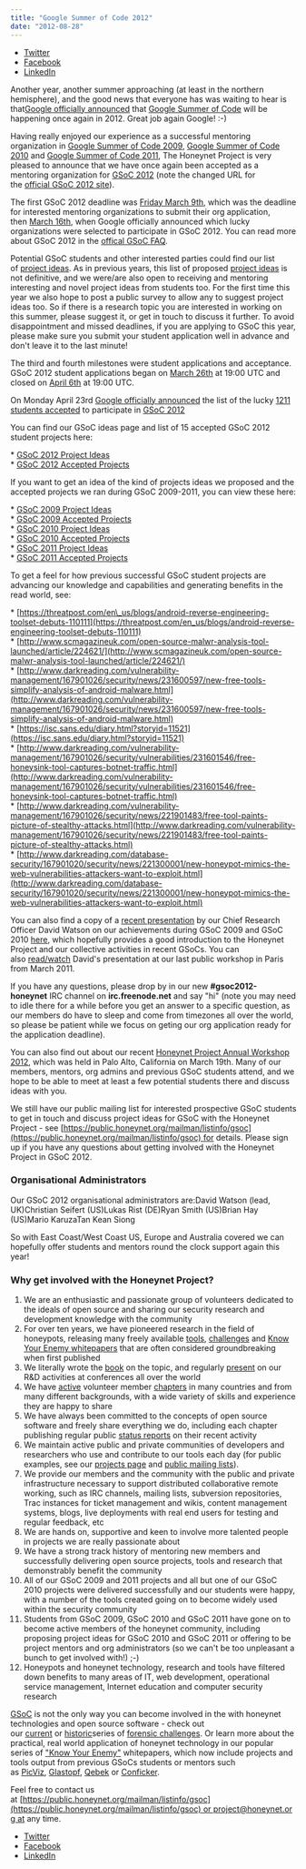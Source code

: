 ```yaml
---
title: "Google Summer of Code 2012"
date: "2012-08-28"
---
```


- [Twitter](https://twitter.com/share?url=https%3A%2F%2Fwww.honeynet.org%2Fnode%2F810&text=Google%20Summer%20of%20Code%202012)
- [Facebook](https://www.facebook.com/sharer.php?u=https%3A%2F%2Fwww.honeynet.org%2Fgsoc2012&t=Google+Summer+of+Code+2012)
- [LinkedIn](https://www.linkedin.com/shareArticle?mini=true&url=https%3A%2F%2Fwww.honeynet.org%2Fgsoc2012&title=Google+Summer+of+Code+2012&summary=Another+year%2C+another+summer+approaching+%28at+least+in+the+northern+hemisphere%29%2C+and+the+good+news+that+everyone+has+was+waiting+to+hear+is+that++Google+officially+announced+that+Google+Summer+of+Code+will+be+happening+once+again+in+2012.+Great+job+again+Google%21+%3A-%29%0D%0A%0D&source=The+Honeynet+Project)

Another year, another summer approaching (at least in the northern hemisphere), and the good news that everyone has was waiting to hear is that[Google officially announced](https://google-opensource.blogspot.com/2012/02/google-summer-of-code-2012-is-on.html) that [Google Summer of Code](http://www.google-melange.com/gsoc/homepage/google/gsoc2012) will be happening once again in 2012. Great job again Google! :-)

Having really enjoyed our experience as a successful mentoring organization in [Google Summer of Code 2009](https://www.honeynet.org/gsoc2009), [Google Summer of Code 2010](https://www.honeynet.org/gsoc2010) and [Google Summer of Code 2011](https://www.honeynet.org/gsoc2011), The Honeynet Project is very pleased to announce that we have once again been accepted as a mentoring organization for [GSoC 2012](http://www.google-melange.com/gsoc/homepage/google/gsoc2012) (note the changed URL for the [official GSoC 2012 site](http://www.google-melange.com/gsoc/homepage/google/gsoc2012)).

The first GSoC 2012 deadline was [Friday March 9th](http://www.google-melange.com/gsoc/events/google/gsoc2012), which was the deadline for interested mentoring organizations to submit their org application, then [March 16th](http://www.google-melange.com/gsoc/events/google/gsoc2012), when Google officially announced which lucky organizations were selected to participate in GSoC 2012. You can read more about GSoC 2012 in the [offical GSoC FAQ](http://www.google-melange.com/gsoc/document/show/gsoc_program/google/gsoc2012/faqs).

Potential GSoC students and other interested parties could find our list of [project ideas](https://www.honeynet.org/gsoc2012/ideas). As in previous years, this list of proposed [project ideas](https://www.honeynet.org/gsoc2012/ideas) is not definitive, and we were/are also open to receiving and mentoring interesting and novel project ideas from students too. For the first time this year we also hope to post a public survey to allow any to suggest project ideas too. So if there is a research topic you are interested in working on this summer, please suggest it, or get in touch to discuss it further. To avoid disappointment and missed deadlines, if you are applying to GSoC this year, please make sure you submit your student application well in advance and don't leave it to the last minute!

The third and fourth milestones were student applications and acceptance. GSoC 2012 student applications began on [March 26th](https://www.google-melange.com/gsoc/events/google/gsoc2012) at 19:00 UTC and closed on [April 6th](https://www.google-melange.com/gsoc/events/google/gsoc2012) at 19:00 UTC.

On Monday April 23rd [Google officially announced](https://google-opensource.blogspot.co.uk/2012/04/students-announced-for-google-summer-of.html) the list of the lucky [1211 students accepted](http://www.google-melange.com/gsoc/projects/list/google/gsoc2012) to participate in [GSoC 2012](http://www.google-melange.com/gsoc/homepage/google/gsoc2012)

You can find our GSoC ideas page and list of 15 accepted GSoC 2012 student projects here:

\* [GSoC 2012 Project Ideas](https://www.honeynet.org/gsoc2012/ideas)  
\* [GSoC 2012 Accepted Projects](https://www.honeynet.org/gsoc2012/slots)

If you want to get an idea of the kind of projects ideas we proposed and the accepted projects we ran during GSoC 2009-2011, you can view these here:

\* [GSoC 2009 Project Ideas](https://www.honeynet.org/gsoc2009/ideas)  
\* [GSoC 2009 Accepted Projects](https://www.honeynet.org/gsoc2009/slots)  
\* [GSoC 2010 Project Ideas](https://www.honeynet.org/gsoc2010/ideas)  
\* [GSoC 2010 Accepted Projects](https://www.honeynet.org/gsoc2010/slots)  
\* [GSoC 2011 Project Ideas](https://www.honeynet.org/gsoc2011/ideas)  
\* [GSoC 2011 Accepted Projects](https://www.honeynet.org/gsoc2011/slots)

To get a feel for how previous successful GSoC student projects are advancing our knowledge and capabilities and generating benefits in the read world, see:

\* [https://threatpost.com/en\_us/blogs/android-reverse-engineering-toolset-debuts-110111](https://threatpost.com/en_us/blogs/android-reverse-engineering-toolset-debuts-110111)  
\* [http://www.scmagazineuk.com/open-source-malwr-analysis-tool-launched/article/224621/](http://www.scmagazineuk.com/open-source-malwr-analysis-tool-launched/article/224621/)  
\* [http://www.darkreading.com/vulnerability-management/167901026/security/news/231600597/new-free-tools-simplify-analysis-of-android-malware.html](http://www.darkreading.com/vulnerability-management/167901026/security/news/231600597/new-free-tools-simplify-analysis-of-android-malware.html)  
\* [https://isc.sans.edu/diary.html?storyid=11521](https://isc.sans.edu/diary.html?storyid=11521)  
\* [http://www.darkreading.com/vulnerability-management/167901026/security/vulnerabilities/231601546/free-honeysink-tool-captures-botnet-traffic.html](http://www.darkreading.com/vulnerability-management/167901026/security/vulnerabilities/231601546/free-honeysink-tool-captures-botnet-traffic.html)  
\* [http://www.darkreading.com/vulnerability-management/167901026/security/news/221901483/free-tool-paints-picture-of-stealthy-attacks.html](http://www.darkreading.com/vulnerability-management/167901026/security/news/221901483/free-tool-paints-picture-of-stealthy-attacks.html)  
\* [http://www.darkreading.com/database-security/167901020/security/news/221300001/new-honeypot-mimics-the-web-vulnerabilities-attackers-want-to-exploit.html](http://www.darkreading.com/database-security/167901020/security/news/221300001/new-honeypot-mimics-the-web-vulnerabilities-attackers-want-to-exploit.html)

You can also find a copy of a [recent presentation](http://www.ukhoneynet.org/GSoC-2009-2010_Honeynet_Project_David_Watson.pdf) by our Chief Research Officer David Watson on our achievements during GSoC 2009 and GSoC 2010 [here](http://www.ukhoneynet.org/GSoC-2009-2010_Honeynet_Project_David_Watson.pdf), which hopefully provides a good introduction to the Honeynet Project and our collective activities in recent GSoCs. You can also [read/watch](https://www.honeynet.org/SecurityWorkshops/2011_Paris/Session1_2-R%2526D) David's presentation at our last public workshop in Paris from March 2011.

If you have any questions, please drop by in our new **#gsoc2012-honeynet** IRC channel on **irc.freenode.net** and say "hi" (note you may need to idle there for a while before you get an answer to a specific question, as our members do have to sleep and come from timezones all over the world, so please be patient while we focus on geting our org application ready for the application deadline).

You can also find out about our recent [Honeynet Project Annual Workshop 2012](https://www.honeynet.org/SecurityWorkshops/2012_SF_Bay_Area), which was held in Palo Alto, California on March 19th. Many of our members, mentors, org admins and previous GSoC students attend, and we hope to be able to meet at least a few potential students there and discuss ideas with you.

We still have our public mailing list for interested prospective GSoC students to get in touch and discuss project ideas for GSoC with the Honeynet Project - see [https://public.honeynet.org/mailman/listinfo/gsoc](https://public.honeynet.org/mailman/listinfo/gsoc) for details. Please sign up if you have any questions about getting involved with the Honeynet Project in GSoC 2012.

### Organisational Administrators

Our GSoC 2012 organisational administrators are:David Watson (lead, UK)Christian Seifert (US)Lukas Rist (DE)Ryan Smith (US)Brian Hay (US)Mario KaruzaTan Kean Siong

So with East Coast/West Coast US, Europe and Australia covered we can hopefully offer students and mentors round the clock support again this year!

### Why get involved with the Honeynet Project?

1. We are an enthusiastic and passionate group of volunteers dedicated to the ideals of open source and sharing our security research and development knowledge with the community
2. For over ten years, we have pioneered research in the field of honeypots, releasing many freely available [tools](https://www.honeynet.org/project), [challenges](https://www.honeynet.org/challenges) and [Know Your Enemy whitepapers](https://www.honeynet.org/papers) that are often considered groundbreaking when first published
3. We literally wrote the [book](http://old.honeynet.org/book) on the topic, and regularly [present](https://old.honeynet.org/speaking/PacSec07_David_Watson_Global_Distributed_Honeynet.pdf) on our R&D activities at conferences all over the world
4. We have [active](https://www.honeynet.org/node/371) volunteer member [chapters](https://www.honeynet.org/og) in many countries and from many different backgrounds, with a wide variety of skills and experience they are happy to share
5. We have always been committed to the concepts of open source software and freely share everything we do, including each chapter publishing regular public [status reports](https://www.honeynet.org/chapter/statusreports) on their recent activity
6. We maintain active public and private communities of developers and researchers who use and contribute to our tools each day (for public examples, see our [projects page](https://projects.honeynet.org/) and [public mailing lists](https://public.honeynet.org/mailman/listinfo)).
7. We provide our members and the community with the public and private infrastructure necessary to support distributed collaborative remote working, such as IRC channels, mailing lists, subversion repositories, Trac instances for ticket management and wikis, content management systems, blogs, live deployments with real end users for testing and regular feedback, etc
8. We are hands on, supportive and keen to involve more talented people in projects we are really passionate about
9. We have a strong track history of mentoring new members and successfully delivering open source projects, tools and research that demonstrably benefit the community
10. All of our GSoC 2009 and 2011 projects and all but one of our GSoC 2010 projects were delivered successfully and our students were happy, with a number of the tools created going on to become widely used within the security community
11. Students from GSoC 2009, GSoC 2010 and GSoC 2011 have gone on to become active members of the honeynet community, including proposing project ideas for GSoC 2010 and GSoC 2011 or offering to be project mentors and org administrators (so we can't be too unpleasant a bunch to get involved with!) ;-)
12. Honeypots and honeynet technology, research and tools have filtered down benefits to many areas of IT, web development, operational service management, Internet education and computer security research

[GSoC](http://www.google-melange.com/gsoc/homepage/google/gsoc2012) is not the only way you can become involved in the with honeynet technologies and open source software - check out our [current](https://www.honeynet.org/challenges) or [historic](http://old.honeynet.org/misc/chall.html)series of [forensic challenges](https://www.honeynet.org/challenges). Or learn more about the practical, real world application of honeynet technology in our popular series of ["Know Your Enemy"](https://www.honeynet.org/papers) whitepapers, which now include projects and tools output from previous GSoCs students or mentors such as [PicViz](https://www.honeynet.org/node/499), [Glastopf](https://www.honeynet.org/papers/KYT_glastopf), [Qebek](https://www.honeynet.org/papers/KYT_qebek) or [Conficker](https://www.honeynet.org/papers/conficker).

Feel free to contact us at [https://public.honeynet.org/mailman/listinfo/gsoc](https://public.honeynet.org/mailman/listinfo/gsoc) or project@honeynet.org at any time.

- [Twitter](https://twitter.com/share?url=https%3A%2F%2Fwww.honeynet.org%2Fnode%2F810&text=Google%20Summer%20of%20Code%202012)
- [Facebook](https://www.facebook.com/sharer.php?u=https%3A%2F%2Fwww.honeynet.org%2Fgsoc2012&t=Google+Summer+of+Code+2012)
- [LinkedIn](https://www.linkedin.com/shareArticle?mini=true&url=https%3A%2F%2Fwww.honeynet.org%2Fgsoc2012&title=Google+Summer+of+Code+2012&summary=Another+year%2C+another+summer+approaching+%28at+least+in+the+northern+hemisphere%29%2C+and+the+good+news+that+everyone+has+was+waiting+to+hear+is+that++Google+officially+announced+that+Google+Summer+of+Code+will+be+happening+once+again+in+2012.+Great+job+again+Google%21+%3A-%29%0D%0A%0D&source=The+Honeynet+Project)

